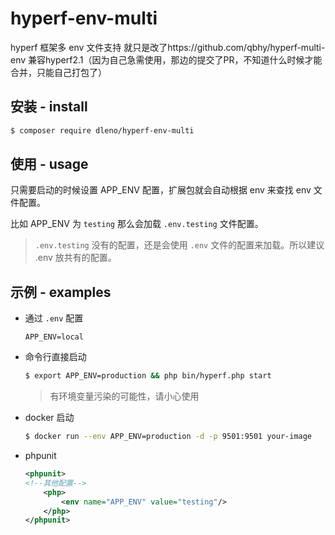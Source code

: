 # hyperf-env-multi
hyperf 框架多 env 文件支持
就只是改了https://github.com/qbhy/hyperf-multi-env
兼容hyperf2.1（因为自己急需使用，那边的提交了PR，不知道什么时候才能合并，只能自己打包了）

## 安装 - install
```bash
$ composer require dleno/hyperf-env-multi
```

## 使用 - usage
只需要启动的时候设置 APP_ENV 配置，扩展包就会自动根据 env 来查找 env 文件配置。

比如 APP_ENV 为 `testing` 那么会加载 `.env.testing` 文件配置。
> `.env.testing` 没有的配置，还是会使用 `.env` 文件的配置来加载。所以建议 .env 放共有的配置。

## 示例 - examples
* 通过 `.env` 配置
    ```dotenv
    APP_ENV=local
    ```
* 命令行直接启动
    ```bash
    $ export APP_ENV=production && php bin/hyperf.php start
    ```
    > 有环境变量污染的可能性，请小心使用
* docker 启动
    ```bash
    $ docker run --env APP_ENV=production -d -p 9501:9501 your-image 
    ```
* phpunit 
    ```xml
    <phpunit>
    <!--其他配置-->
        <php>
            <env name="APP_ENV" value="testing"/>
        </php>
    </phpunit>
    ```
